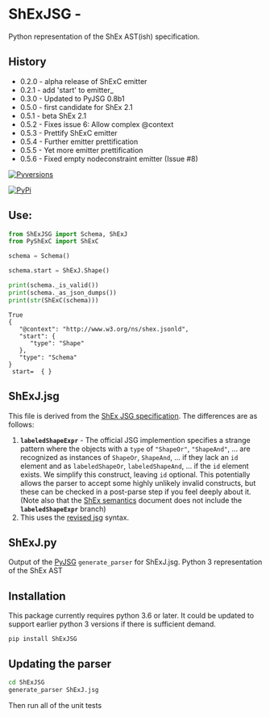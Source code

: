 # ShExJSG - 
Python representation of the ShEx AST(ish) specification. 

## History
* 0.2.0 - alpha release of ShExC emitter
* 0.2.1 - add 'start' to emitter_
* 0.3.0 - Updated to PyJSG 0.8b1
* 0.5.0 - first candidate for ShEx 2.1
* 0.5.1 - beta ShEx 2.1
* 0.5.2 - Fixes issue 6: Allow complex @context
* 0.5.3 - Prettify ShExC emitter
* 0.5.4 - Further emitter prettification
* 0.5.5 - Yet more emitter prettification
* 0.5.6 - Fixed empty nodeconstraint emitter (Issue #8)

[![Pyversions](https://img.shields.io/pypi/pyversions/ShExJSG.svg)](https://pypi.python.org/pypi/ShExJSG)

[![PyPi](https://img.shields.io/pypi/v/ShExJSG.svg)](https://pypi.python.org/pypi/ShExJSG)


## Use:
```python
from ShExJSG import Schema, ShExJ
from PyShExC import ShExC

schema = Schema()

schema.start = ShExJ.Shape()

print(schema._is_valid())
print(schema._as_json_dumps())
print(str(ShExC(schema)))
```
```text
True
{
   "@context": "http://www.w3.org/ns/shex.jsonld",
   "start": {
      "type": "Shape"
   },
   "type": "Schema"
}
 start=  { }
```




## ShExJ.jsg
This file is derived from the [ShEx JSG specification](https://github.com/shexSpec/shexTest/blob/master/doc/ShExJ.jsg).  The differences are as follows:

1) **`labeledShapeExpr`** - The official JSG implemention specifies a strange pattern where the objects with a `type` of `"ShapeOr"`, `"ShapeAnd"`, ... are recognized as instances of `ShapeOr`, `ShapeAnd`, ... if they lack an `id` element and as `labeledShapeOr`, `labeledShapeAnd`, ... if the `id` element exists.  We simplify this construct, leaving `id` optional.  This potentially allows the parser to accept some highly unlikely invalid constructs, but these can be checked in a post-parse step if you feel deeply about it. (Note also that the [ShEx semantics](http://shex.io/shex-semantics/#node-constraints) document does not include the **`labeledShapeExpr`** branch)
2) This uses the [revised jsg](https://github.com/hsolbrig/pyjsg) syntax.


## ShExJ.py
Output of the [PyJSG](https://github.com/hsolbrig/pyjsg) `generate_parser` for ShExJ.jsg.  Python 3 representation of the ShEx AST


## Installation

This package currently requires python 3.6 or later.  It could be updated to support earlier python 3 versions if there is sufficient demand.

```text
pip install ShExJSG
```

## Updating the parser
```bash
cd ShExJSG
generate_parser ShExJ.jsg
```

Then run all of the unit tests